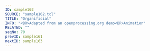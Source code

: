 ```yaml
---
ID: sample162
SOURCE: "sample162.tcl"
TITLE: "Organificial"
INFO: "<BR>Adapted from an openprocessing.org demo<BR>Animation"
RELATED: ""
seqNo: 79
prevID: sample161
nextID: sample163
---
```

